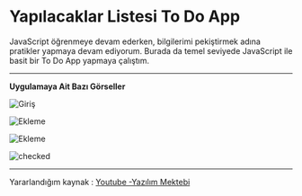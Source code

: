 # Yapılacaklar Listesi  To Do App

JavaScript öğrenmeye devam ederken, bilgilerimi pekiştirmek adına pratikler yapmaya devam ediyorum. Burada da temel seviyede JavaScript ile basit bir To Do App yapmaya çalıştım.

***

**Uygulamaya Ait Bazı Görseller**


![Giriş](![todo1](https://user-images.githubusercontent.com/79478025/164329140-6dbf64d9-5ab7-4df9-a0ff-0e16f00b5500.png)
)


![Ekleme](![todo2](https://user-images.githubusercontent.com/79478025/164329253-66372037-2298-4f3b-9095-30744e962ae8.png)
)


![Ekleme](![todo3](https://user-images.githubusercontent.com/79478025/164329295-24a1e92f-4e17-42a2-8633-957acc646b40.png))


![checked](![todo4](https://user-images.githubusercontent.com/79478025/164329402-b43dd12a-4850-4778-8cf1-72f1d07252a3.png)
)

***

Yararlandığım kaynak : [Youtube -Yazılım Mektebi](https://www.youtube.com/watch?v=9GLe7tC2-g0)
